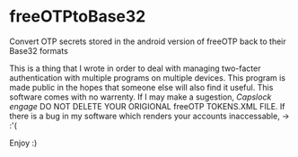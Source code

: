 # freeOTPtoBase32
Convert OTP secrets stored in the android version of freeOTP back to their Base32 formats

This is a thing that I wrote in order to deal with managing two-facter authentication with multiple programs on multiple devices.
This program is made public in the hopes that someone else will also find it useful. This software comes with no warrenty.
If I may make a sugestion, *Capslock engage* DO NOT DELETE YOUR ORIGIONAL freeOTP TOKENS.XML FILE. If there is a bug in my software which renders your accounts inaccessable, -> :'(

Enjoy :)

